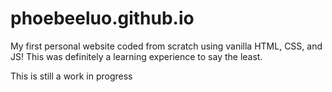 # phoebeeluo.github.io
 
My first personal website coded from scratch using vanilla HTML, CSS, and JS! This was definitely a learning experience to say the least.

This is still a work in progress

